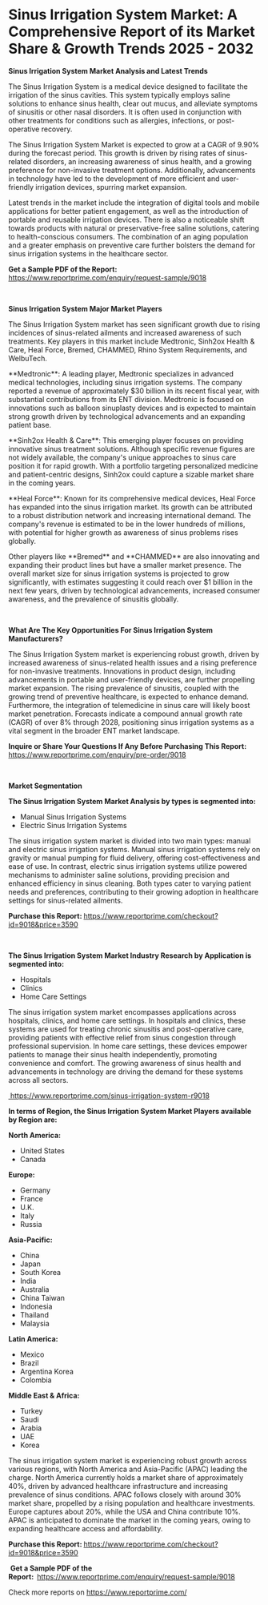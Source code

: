 <p><h1>Sinus Irrigation System Market: A Comprehensive Report of its Market Share & Growth Trends 2025 - 2032</h1></p><p><strong>Sinus Irrigation System Market Analysis and Latest Trends</strong></p>
<p><p>The Sinus Irrigation System is a medical device designed to facilitate the irrigation of the sinus cavities. This system typically employs saline solutions to enhance sinus health, clear out mucus, and alleviate symptoms of sinusitis or other nasal disorders. It is often used in conjunction with other treatments for conditions such as allergies, infections, or post-operative recovery.</p><p>The Sinus Irrigation System Market is expected to grow at a CAGR of 9.90% during the forecast period. This growth is driven by rising rates of sinus-related disorders, an increasing awareness of sinus health, and a growing preference for non-invasive treatment options. Additionally, advancements in technology have led to the development of more efficient and user-friendly irrigation devices, spurring market expansion.</p><p>Latest trends in the market include the integration of digital tools and mobile applications for better patient engagement, as well as the introduction of portable and reusable irrigation devices. There is also a noticeable shift towards products with natural or preservative-free saline solutions, catering to health-conscious consumers. The combination of an aging population and a greater emphasis on preventive care further bolsters the demand for sinus irrigation systems in the healthcare sector.</p></p>
<p><strong>Get a Sample PDF of the Report:&nbsp;</strong> <a href="https://www.reportprime.com/enquiry/request-sample/9018?utm_campaign=2002&utm_medium=2&utm_source=Github&utm_content=ia&utm_term=20032025&utm_id=sinus-irrigation-system">https://www.reportprime.com/enquiry/request-sample/9018</a></p>
<p>&nbsp;</p>
<p><strong>Sinus Irrigation System Major Market Players</strong></p>
<p><p>The Sinus Irrigation System market has seen significant growth due to rising incidences of sinus-related ailments and increased awareness of such treatments. Key players in this market include Medtronic, Sinh2ox Health & Care, Heal Force, Bremed, CHAMMED, Rhino System Requirements, and WelbuTech.</p><p>**Medtronic**: A leading player, Medtronic specializes in advanced medical technologies, including sinus irrigation systems. The company reported a revenue of approximately $30 billion in its recent fiscal year, with substantial contributions from its ENT division. Medtronic is focused on innovations such as balloon sinuplasty devices and is expected to maintain strong growth driven by technological advancements and an expanding patient base.</p><p>**Sinh2ox Health & Care**: This emerging player focuses on providing innovative sinus treatment solutions. Although specific revenue figures are not widely available, the company's unique approaches to sinus care position it for rapid growth. With a portfolio targeting personalized medicine and patient-centric designs, Sinh2ox could capture a sizable market share in the coming years.</p><p>**Heal Force**: Known for its comprehensive medical devices, Heal Force has expanded into the sinus irrigation market. Its growth can be attributed to a robust distribution network and increasing international demand. The company's revenue is estimated to be in the lower hundreds of millions, with potential for higher growth as awareness of sinus problems rises globally.</p><p>Other players like **Bremed** and **CHAMMED** are also innovating and expanding their product lines but have a smaller market presence. The overall market size for sinus irrigation systems is projected to grow significantly, with estimates suggesting it could reach over $1 billion in the next few years, driven by technological advancements, increased consumer awareness, and the prevalence of sinusitis globally.</p></p>
<p>&nbsp;</p>
<p><strong>What Are The Key Opportunities For Sinus Irrigation System Manufacturers?</strong></p>
<p><p>The Sinus Irrigation System market is experiencing robust growth, driven by increased awareness of sinus-related health issues and a rising preference for non-invasive treatments. Innovations in product design, including advancements in portable and user-friendly devices, are further propelling market expansion. The rising prevalence of sinusitis, coupled with the growing trend of preventive healthcare, is expected to enhance demand. Furthermore, the integration of telemedicine in sinus care will likely boost market penetration. Forecasts indicate a compound annual growth rate (CAGR) of over 8% through 2028, positioning sinus irrigation systems as a vital segment in the broader ENT market landscape.</p></p>
<p><strong>Inquire or Share Your Questions If Any Before Purchasing This Report:</strong> <a href="https://www.reportprime.com/enquiry/pre-order/9018?utm_campaign=2002&utm_medium=2&utm_source=Github&utm_content=ia&utm_term=20032025&utm_id=sinus-irrigation-system">https://www.reportprime.com/enquiry/pre-order/9018</a></p>
<p>&nbsp;</p>
<p><strong>Market Segmentation</strong></p>
<p><strong>The Sinus Irrigation System Market Analysis by types is segmented into:</strong></p>
<p><ul><li>Manual Sinus Irrigation Systems</li><li>Electric Sinus Irrigation Systems</li></ul></p>
<p><p>The sinus irrigation system market is divided into two main types: manual and electric sinus irrigation systems. Manual sinus irrigation systems rely on gravity or manual pumping for fluid delivery, offering cost-effectiveness and ease of use. In contrast, electric sinus irrigation systems utilize powered mechanisms to administer saline solutions, providing precision and enhanced efficiency in sinus cleaning. Both types cater to varying patient needs and preferences, contributing to their growing adoption in healthcare settings for sinus-related ailments.</p></p>
<p><strong>Purchase this Report:&nbsp;</strong><a href="https://www.reportprime.com/checkout?id=9018&price=3590&utm_campaign=2002&utm_medium=2&utm_source=Github&utm_content=ia&utm_term=20032025&utm_id=sinus-irrigation-system">https://www.reportprime.com/checkout?id=9018&price=3590</a></p>
<p>&nbsp;</p>
<p><strong>The Sinus Irrigation System Market Industry Research by Application is segmented into:</strong></p>
<p><ul><li>Hospitals</li><li>Clinics</li><li>Home Care Settings</li></ul></p>
<p><p>The sinus irrigation system market encompasses applications across hospitals, clinics, and home care settings. In hospitals and clinics, these systems are used for treating chronic sinusitis and post-operative care, providing patients with effective relief from sinus congestion through professional supervision. In home care settings, these devices empower patients to manage their sinus health independently, promoting convenience and comfort. The growing awareness of sinus health and advancements in technology are driving the demand for these systems across all sectors.</p></p>
<p><a href="https://www.reportprime.com/sinus-irrigation-system-r9018?utm_campaign=2002&utm_medium=2&utm_source=Github&utm_content=ia&utm_term=20032025&utm_id=sinus-irrigation-system">&nbsp;https://www.reportprime.com/sinus-irrigation-system-r9018</a></p>
<p><strong>In terms of Region, the Sinus Irrigation System Market Players available by Region are:</strong></p>
<p>
    <p> <strong> North America: </strong>
        <ul>
            <li>United States</li>
            <li>Canada</li>
        </ul>
        </p> 
    <p> <strong> Europe: </strong>
        <ul>
            <li>Germany</li>
            <li>France</li>
            <li>U.K.</li>
            <li>Italy</li>
            <li>Russia</li>
        </ul>
        </p> 
    <p> <strong> Asia-Pacific: </strong>
        <ul>
            <li>China</li>
            <li>Japan</li>
            <li>South Korea</li>
            <li>India</li>
            <li>Australia</li>
            <li>China Taiwan</li>
            <li>Indonesia</li>
            <li>Thailand</li>
            <li>Malaysia</li>
        </ul>
        </p> 
    <p> <strong> Latin America: </strong>
        <ul>
            <li>Mexico</li>
            <li>Brazil</li>
            <li>Argentina Korea</li>
            <li>Colombia</li>
        </ul>
        </p> 
    <p> <strong> Middle East & Africa: </strong>
        <ul>
            <li>Turkey</li>
            <li>Saudi</li>
            <li>Arabia</li>
            <li>UAE</li>
            <li>Korea</li>
        </ul>
    </p>
    </p>
<p><p>The sinus irrigation system market is experiencing robust growth across various regions, with North America and Asia-Pacific (APAC) leading the charge. North America currently holds a market share of approximately 40%, driven by advanced healthcare infrastructure and increasing prevalence of sinus conditions. APAC follows closely with around 30% market share, propelled by a rising population and healthcare investments. Europe captures about 20%, while the USA and China contribute 10%. APAC is anticipated to dominate the market in the coming years, owing to expanding healthcare access and affordability.</p></p>
<p><strong>Purchase this Report: </strong><a href="https://www.reportprime.com/checkout?id=9018&price=3590&utm_campaign=2002&utm_medium=2&utm_source=Github&utm_content=ia&utm_term=20032025&utm_id=sinus-irrigation-system">https://www.reportprime.com/checkout?id=9018&price=3590</a></p>
<p>&nbsp;<strong>Get a Sample PDF of the Report:&nbsp;&nbsp;</strong><a href="https://www.reportprime.com/enquiry/request-sample/9018?utm_campaign=2002&utm_medium=2&utm_source=Github&utm_content=ia&utm_term=20032025&utm_id=sinus-irrigation-system">https://www.reportprime.com/enquiry/request-sample/9018</a></p>
<p><strong></strong></p>
<p>Check more reports on <a href="https://www.reportprime.com/?utm_campaign=2002&utm_medium=2&utm_source=Github&utm_content=ia&utm_term=20032025&utm_id=sinus-irrigation-system">https://www.reportprime.com/</a></p>